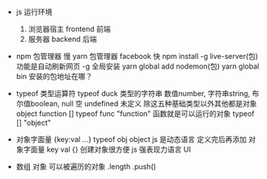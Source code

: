 - js 运行环境
    1. 浏览器宿主 frontend 前端
    2. 服务器 backend 后端

- npm 包管理器  慢
    yarn 包管理器 facebook   快
    npm install -g live-server(包) 功能是自动刷新网页
    -g 全局安装
    yarn global add nodemon(包) 
    yarn global bin 安装的包地址在哪？

- typeof 类型运算符
    typeof duck
    类型的字符串
    数值number, 字符串string, 布尔值boolean, null 空 undefined 未定义
    除这五种基础类型以外其他都是对象 object function []
    typeof func "function"
    函数就是可以运行的对象
    typeof [] "object"

- 对象字面量 {key:val ...}
    typeof obj object
    js 是动态语言 定义完后再添加
    对象字面量 key val {} 创建对象很方便
    js 强表现力语言 UI 

- 数组
    对象 可以被遍历的对象
    .length 
    .push()
    